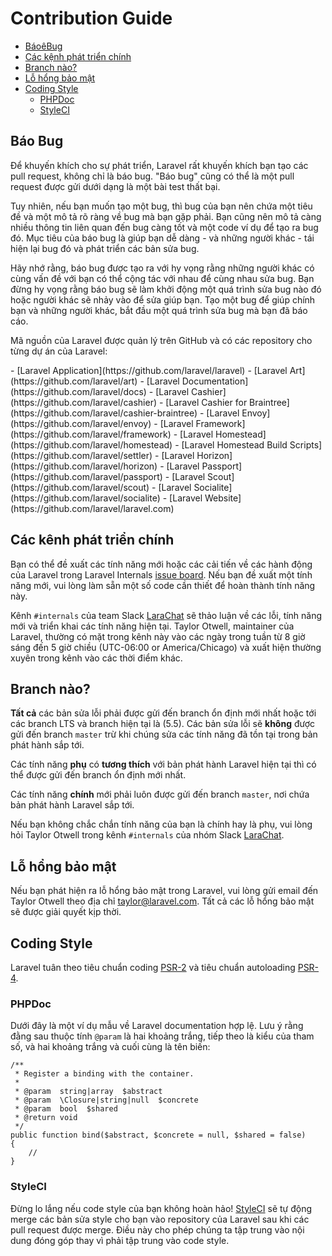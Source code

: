 # Contribution Guide

- [BáoêBug](#bug-reports)
- [Các kệnh phát triển chính](#core-development-discussion)
- [Branch nào?](#which-branch)
- [Lỗ hổng bảo mật](#security-vulnerabilities)
- [Coding Style](#coding-style)
    - [PHPDoc](#phpdoc)
    - [StyleCI](#styleci)

<a name="bug-reports"></a>
## Báo Bug

Để khuyến khích cho sự phát triển, Laravel rất khuyến khích bạn tạo các pull request, không chỉ là báo bug. "Báo bug" cũng có thể là một pull request được gửi dưới dạng là một bài test thất bại.

Tuy nhiên, nếu bạn muốn tạo một bug, thì bug của bạn nên chứa một tiêu đề và một mô tả rõ ràng về bug mà bạn gặp phải. Bạn cũng nên mô tả càng nhiều thông tin liên quan đến bug càng tốt và một code ví dụ để tạo ra bug đó. Mục tiêu của báo bug là giúp bạn dễ dàng - và những người khác - tái hiện lại bug đó và phát triển các bản sửa bug.

Hãy nhớ rằng, báo bug được tạo ra với hy vọng rằng những người khác có cùng vấn đề với bạn có thể cộng tác với nhau để cùng nhau sửa bug. Bạn đừng hy vọng rằng báo bug sẽ làm khởi động một quá trình sửa bug nào đó hoặc người khác sẽ nhảy vào để sửa giúp bạn. Tạo một bug để giúp chính bạn và những người khác, bắt đầu một quá trình sửa bug mà bạn đã báo cáo.

Mã nguồn của Laravel được quản lý trên GitHub và có các repository cho từng dự án của Laravel:

<div class="content-list" markdown="1">
- [Laravel Application](https://github.com/laravel/laravel)
- [Laravel Art](https://github.com/laravel/art)
- [Laravel Documentation](https://github.com/laravel/docs)
- [Laravel Cashier](https://github.com/laravel/cashier)
- [Laravel Cashier for Braintree](https://github.com/laravel/cashier-braintree)
- [Laravel Envoy](https://github.com/laravel/envoy)
- [Laravel Framework](https://github.com/laravel/framework)
- [Laravel Homestead](https://github.com/laravel/homestead)
- [Laravel Homestead Build Scripts](https://github.com/laravel/settler)
- [Laravel Horizon](https://github.com/laravel/horizon)
- [Laravel Passport](https://github.com/laravel/passport)
- [Laravel Scout](https://github.com/laravel/scout)
- [Laravel Socialite](https://github.com/laravel/socialite)
- [Laravel Website](https://github.com/laravel/laravel.com)
</div>

<a name="core-development-discussion"></a>
## Các kênh phát triển chính

Bạn có thể đề xuất các tính năng mới hoặc các cải tiến về các hành động của Laravel trong Laravel Internals [issue board](https://github.com/laravel/internals/issues). Nếu bạn đề xuất một tính năng mới, vui lòng làm sẵn một số code cần thiết để hoàn thành tính năng này.

Kênh `#internals` của team Slack [LaraChat](https://larachat.co) sẽ thảo luận về các lỗi, tính năng mới và triển khai các tính năng hiện tại. Taylor Otwell, maintainer của Laravel, thường có mặt trong kênh này vào các ngày trong tuần từ 8 giờ sáng đến 5 giờ chiều (UTC-06:00 or America/Chicago) và xuất hiện thường xuyên trong kênh vào các thời điểm khác.

<a name="which-branch"></a>
## Branch nào?

**Tất cả** các bản sửa lỗi phải được gửi đến branch ổn định mới nhất hoặc tới các branch LTS và branch hiện tại là (5.5). Các bản sửa lỗi sẽ **không** được gửi đến branch `master` trừ khi chúng sửa các tính năng đã tồn tại trong bản phát hành sắp tới.

Các tính năng **phụ** có **tương thích** với bản phát hành Laravel hiện tại thì có thể được gửi đến branch ổn định mới nhất.

Các tính năng **chính** mới phải luôn được gửi đến branch `master`, nơi chứa bản phát hành Laravel sắp tới.

Nếu bạn không chắc chắn tính năng của bạn là chính hay là phụ, vui lòng hỏi Taylor Otwell trong kênh `#internals` của nhóm Slack [LaraChat](https://larachat.co).

<a name="security-vulnerabilities"></a>
## Lỗ hổng bảo mật

Nếu bạn phát hiện ra lỗ hổng bảo mật trong Laravel, vui lòng gửi email đến Taylor Otwell theo địa chỉ <a href="mailto:taylor@laravel.com">taylor@laravel.com</a>. Tất cả các lỗ hổng bảo mật sẽ được giải quyết kịp thời.

<a name="coding-style"></a>
## Coding Style

Laravel tuân theo tiêu chuẩn coding [PSR-2](https://github.com/php-fig/fig-standards/blob/master/accepted/PSR-2-coding-style-guide.md) và tiêu chuẩn autoloading [PSR-4](https://github.com/php-fig/fig-standards/blob/master/accepted/PSR-4-autoloader.md).

<a name="phpdoc"></a>
### PHPDoc

Dưới đây là một ví dụ mẫu về Laravel documentation hợp lệ. Lưu ý rằng đằng sau thuộc tính `@param` là hai khoảng trắng, tiếp theo là kiểu của tham số, và hai khoảng trắng và cuối cùng là tên biến:

    /**
     * Register a binding with the container.
     *
     * @param  string|array  $abstract
     * @param  \Closure|string|null  $concrete
     * @param  bool  $shared
     * @return void
     */
    public function bind($abstract, $concrete = null, $shared = false)
    {
        //
    }

<a name="styleci"></a>
### StyleCI

Đừng lo lắng nếu code style của bạn không hoàn hảo! [StyleCI](https://styleci.io/) sẽ tự động merge các bản sửa style cho bạn vào repository của Laravel sau khi các pull request được merge. Điều này cho phép chúng ta tập trung vào nội dung đóng góp thay vì phải tập trung vào code style.

